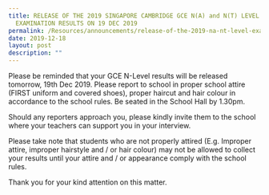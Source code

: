 ```yaml
---
title: RELEASE OF THE 2019 SINGAPORE CAMBRIDGE GCE N(A) and N(T) LEVEL
  EXAMINATION RESULTS ON 19 DEC 2019
permalink: /Resources/announcements/release-of-the-2019-na-nt-level-examination-results-on-19-dec-19/
date: 2019-12-18
layout: post
description: ""
---
```

Please be reminded that your GCE N-Level results will be released tomorrow, 19th Dec 2019. Please report to school in proper school attire (FIRST uniform and covered shoes), proper haircut and hair colour in accordance to the school rules. Be seated in the School Hall by 1.30pm.

Should any reporters approach you, please kindly invite them to the school where your teachers can support you in your interview.

Please take note that students who are not properly attired (E.g. Improper attire, improper hairstyle and / or hair colour) may not be allowed to collect your results until your attire and / or appearance comply with the school rules.

Thank you for your kind attention on this matter.